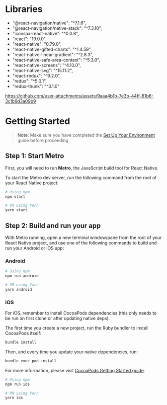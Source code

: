 
# Libraries
- "@react-navigation/native": "^7.1.6",
- "@react-navigation/native-stack": "^7.3.10",
- "iconsax-react-native": "^0.0.8",
- "react": "19.0.0",
-  "react-native": "0.79.0",
- "react-native-gifted-charts": "^1.4.59",
- "react-native-linear-gradient": "^2.8.3",
- "react-native-safe-area-context": "^5.3.0",
- "react-native-screens": "^4.10.0",
- "react-native-svg": "^15.11.2",
- "react-redux": "^9.2.0",
- "redux": "^5.0.1",
- "redux-thunk": "^3.1.0"
  

https://github.com/user-attachments/assets/9aaa4b1b-7e3b-44ff-81b6-3c1b6d3a09b9



# Getting Started

> **Note**: Make sure you have completed the [Set Up Your Environment](https://reactnative.dev/docs/set-up-your-environment) guide before proceeding.

## Step 1: Start Metro

First, you will need to run **Metro**, the JavaScript build tool for React Native.

To start the Metro dev server, run the following command from the root of your React Native project:

```sh
# Using npm
npm start

# OR using Yarn
yarn start
```

## Step 2: Build and run your app

With Metro running, open a new terminal window/pane from the root of your React Native project, and use one of the following commands to build and run your Android or iOS app:

### Android

```sh
# Using npm
npm run android

# OR using Yarn
yarn android
```

### iOS

For iOS, remember to install CocoaPods dependencies (this only needs to be run on first clone or after updating native deps).

The first time you create a new project, run the Ruby bundler to install CocoaPods itself:

```sh
bundle install
```

Then, and every time you update your native dependencies, run:

```sh
bundle exec pod install
```

For more information, please visit [CocoaPods Getting Started guide](https://guides.cocoapods.org/using/getting-started.html).

```sh
# Using npm
npm run ios

# OR using Yarn
yarn ios
```







